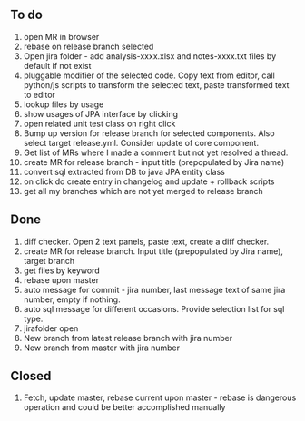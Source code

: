 
## To do
1. open MR in browser
1. rebase on release branch selected
1. Open jira folder - add analysis-xxxx.xlsx  and notes-xxxx.txt files by default if not exist
1. pluggable modifier of the selected code. Copy text from editor, call python/js scripts to transform the selected text, paste transformed text to editor
1. lookup files by usage
1. show usages of JPA interface by clicking 
1. open related unit test class on right click   
1. Bump up version for release branch for selected components. Also select target release.yml. Consider update of core component.
1. Get list of MRs where I made a comment but not yet resolved a thread.
1. create MR for release branch - input title (prepopulated by Jira name)
1. convert sql extracted from DB to java JPA entity class
1. on click do create entry in changelog and update + rollback scripts
1. get all my branches which are not yet merged to release branch
 
## Done
1. diff checker. Open 2 text panels, paste text, create a diff checker.  
1. create MR for release branch. Input title (prepopulated by Jira name), target branch
1. get files by keyword
1. rebase upon master
1. auto message for commit - jira number, last message text of same jira number, empty if nothing.   
1. auto sql message for different occasions. Provide selection list for sql type.
1. jirafolder open
1. New branch from latest release branch with jira number
1. New branch from master with jira number

## Closed
1. Fetch, update master, rebase current upon master - rebase is dangerous operation and could be better accomplished manually